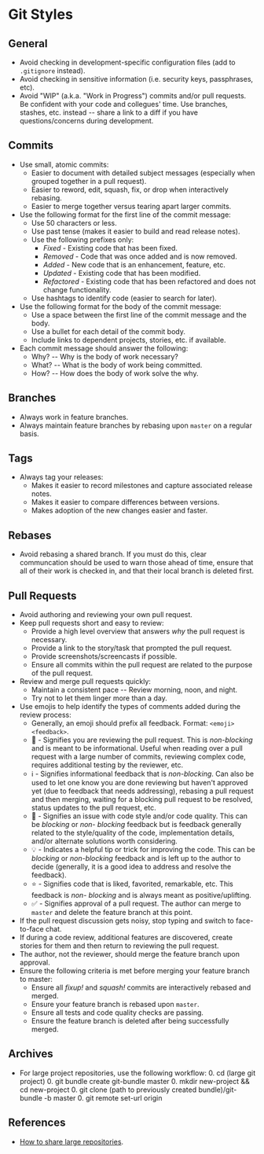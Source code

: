 # Git Styles

## General

- Avoid checking in development-specific configuration files (add to `.gitignore` instead).
- Avoid checking in sensitive information (i.e. security keys, passphrases, etc).
- Avoid "WIP" (a.k.a. "Work in Progress") commits and/or pull requests. Be confident with your code
  and collegues' time. Use branches, stashes, etc. instead -- share a link to a diff if you have
  questions/concerns during development.

## Commits

- Use small, atomic commits:
  - Easier to document with detailed subject messages (especially when grouped together in a pull
    request).
  - Easier to reword, edit, squash, fix, or drop when interactively rebasing.
  - Easier to merge together versus tearing apart larger commits.
- Use the following format for the first line of the commit message:
  - Use 50 characters or less.
  - Use past tense (makes it easier to build and read release notes).
  - Use the following prefixes only:
    - *Fixed* - Existing code that has been fixed.
    - *Removed* - Code that was once added and is now removed.
    - *Added* - New code that is an enhancement, feature, etc.
    - *Updated* - Existing code that has been modified.
    - *Refactored* - Existing code that has been refactored and does not change functionality.
  - Use hashtags to identify code (easier to search for later).
- Use the following format for the body of the commit message:
  - Use a space between the first line of the commit message and the body.
  - Use a bullet for each detail of the commit body.
  - Include links to dependent projects, stories, etc. if available.
- Each commit message should answer the following:
  - Why? -- Why is the body of work necessary?
  - What? -- What is the body of work being committed.
  - How? -- How does the body of work solve the why.

## Branches

- Always work in feature branches.
- Always maintain feature branches by rebasing upon `master` on a regular basis.

## Tags

- Always tag your releases:
  - Makes it easier to record milestones and capture associated release notes.
  - Makes it easier to compare differences between versions.
  - Makes adoption of the new changes easier and faster.

## Rebases

- Avoid rebasing a shared branch. If you must do this, clear communcation should be used to warn
  those ahead of time, ensure that all of their work is checked in, and that their local branch is
  deleted first.

## Pull Requests

- Avoid authoring and reviewing your own pull request.
- Keep pull requests short and easy to review:
  - Provide a high level overview that answers *why* the pull request is necessary.
  - Provide a link to the story/task that prompted the pull request.
  - Provide screenshots/screencasts if possible.
  - Ensure all commits within the pull request are related to the purpose of the pull request.
- Review and merge pull requests quickly:
  - Maintain a consistent pace -- Review morning, noon, and night.
  - Try not to let them linger more than a day.
- Use emojis to help identify the types of comments added during the review process:
  - Generally, an emoji should prefix all feedback. Format: `<emoji> <feedback>`.
  - :tea: - Signifies you are reviewing the pull request. This is *non-blocking* and is meant to be
    informational. Useful when reading over a pull request with a large number of commits, reviewing
    complex code, requires additional testing by the reviewer, etc.
  - :information_source: - Signifies informational feedback that is *non-blocking*. Can also be used
    to let one know you are done reviewing but haven't approved yet (due to feedback that needs
    addressing), rebasing a pull request and then merging, waiting for a blocking pull request to be
    resolved, status updates to the pull request, etc.
  - :art: - Signifies an issue with code style and/or code quality. This can be *blocking* or *non-
    blocking* feedback but is feedback generally related to the style/quality of the code,
    implementation details, and/or alternate solutions worth considering.
  - :bulb: - Indicates a helpful tip or trick for improving the code. This can be *blocking* or
    *non-blocking* feedback and is left up to the author to decide (generally, it is a good idea to
    address and resolve the feedback).
  - :star: - Signifies code that is liked, favorited, remarkable, etc. This feedback is *non-
    blocking* and is always meant as positive/uplifting.
  - :white_check_mark: - Signifies approval of a pull request. The author can merge to `master` and
    delete the feature branch at this point.
- If the pull request discussion gets noisy, stop typing and switch to face-to-face chat.
- If during a code review, additional features are discovered, create stories for them and then
  return to reviewing the pull request.
- The author, not the reviewer, should merge the feature branch upon approval.
- Ensure the following criteria is met before merging your feature branch to master:
  - Ensure all *fixup!* and *squash!* commits are interactively rebased and merged.
  - Ensure your feature branch is rebased upon `master`.
  - Ensure all tests and code quality checks are passing.
  - Ensure the feature branch is deleted after being successfully merged.

## Archives

- For large project repositories, use the following workflow:
  0. cd (large git project)
  0. git bundle create git-bundle master
  0. mkdir new-project && cd new-project
  0. git clone (path to previously created bundle)/git-bundle -b master
  0. git remote set-url origin

## References

- [How to share large repositories](http://blog.plataformatec.com.br/2013/12/sharing-large-repositories-with-your-team).
